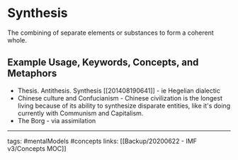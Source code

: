 # Synthesis
 The combining of separate elements or substances to form a coherent whole.
 
## Example Usage, Keywords, Concepts, and Metaphors
- Thesis. Antithesis. Synthesis [[201408190641]] - ie Hegelian dialectic
- Chinese culture and Confucianism - Chinese civilization is the longest living because of its ability to synthesize disparate entities, like it's doing currently with Communism and Capitalism.
- The Borg - via assimilation

---
tags: #mentalModels #concepts
links: [[Backup/20200622 - IMF v3/Concepts MOC]]

